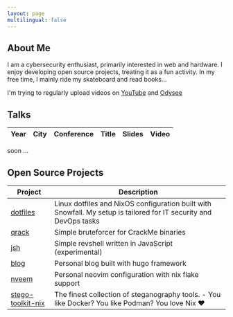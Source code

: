 ```yaml
---
layout: page
multilingual: false
---
```


## About Me
I am a cybersecurity enthusiast, primarily interested in web and hardware. I enjoy developing open source projects, treating it as a fun activity. In my free time, I mainly ride my skateboard and read books…

I'm trying to regularly upload videos on [YouTube](https://www.youtube.com/@qrxnz9209) and [Odysee](https://odysee.com/@qrxnz:6?r=6t7UjNAVVT5zLF9LhSrzZZ479VWpVXrE)

## Talks
|Year         |City        |Conference  | Title      |Slides      |Video       |
| ----------- |----------- |----------- |----------- |----------- |----------- |

soon ...

## Open Source Projects
| Project      | Description |
| ----------- | ----------- |
| [dotfiles](https://github.com/qrxnz/dotfiles) | Linux dotfiles and NixOS configuration built with Snowfall. My setup is tailored for IT security and DevOps tasks |
| [qrack](https://github.com/qrxnz/qrack) | Simple bruteforcer for CrackMe binaries |
| [jsh](https://github.com/qrxnz/jsh) | Simple revshell written in JavaScript (experimental) |
| [blog](https://github.com/qrxnz/blog) |  Personal blog built with hugo framework |
| [nveem](https://github.com/qrxnz/nveem) | Personal neovim configuration with nix flake support |
| [stego-toolkit-nix](https://github.com/qrxnz/stego-toolkit-nix) | The finest collection of steganography tools. - You like Docker? You like Podman? You love Nix ❤️  |
